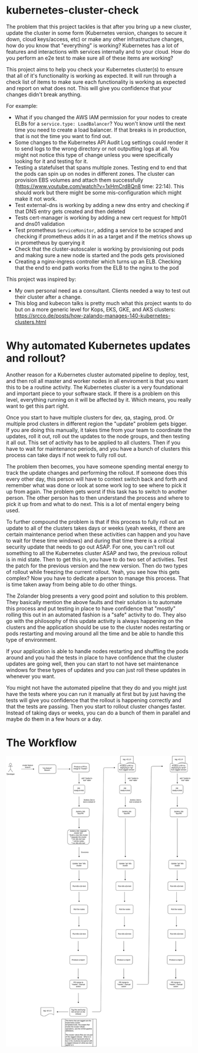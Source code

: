 # kubernetes-cluster-check

The problem that this project tackles is that after you bring up a new cluster, update the cluster in some form (Kubernetes version, changes to secure it down, cloud keys/access, etc) or make any other infrastructure changes, how do you know that "everything" is working?  Kubernetes has a lot of features and interactions with services internally and to your cloud.  How do you perform an e2e test to make sure all of these items are working?

This project aims to help you check your Kubernetes cluster(s) to ensure that all of it's functionality is working as expected.  It will run through a check list of items to make sure each functionality is working as expected and report on what does not.  This will give you confidence that your changes didn't break anything.

For example:
- What if you changed the AWS IAM permission for your nodes to create ELBs for a `service.type: LoadBalancer`?  You won't know until the next time you need to create a load balancer.  If that breaks is in production, that is not the time you want to find out.
- Some changes to the Kubernetes API Audit Log settings could render it to send logs to the wrong directory or not outputting logs at all.  You might not notice this type of change unless you were specifically looking for it and testing for it.
- Testing a statefulset that spans multiple zones.  Testing end to end that the pods can spin up on nodes in different zones.  The cluster can provision EBS volumes and attach them successfully (https://www.youtube.com/watch?v=1xHmCrd8Qn8 time: 22:14).  This should work but there might be some mis-configuration which might make it not work.
- Test external-dns is working by adding a new dns entry and checking if that DNS entry gets created and then deleted
- Tests cert-manager is working by adding a new cert request for http01 and dns01 validation
- Test prometheus `ServiceMonitor`, adding a service to be scraped and checking if prometheus adds it in as a target and if the metrics shows up in prometheus by querying it
- Check that the cluster-autoscaler is working by provisioning out pods and making sure a new node is started and the pods gets provisioned
- Creating a nginx-ingress controller which turns up an ELB.  Checking that the end to end path works from the ELB to the nginx to the pod

This project was inspired by:
- My own personal need as a consultant.  Clients needed a way to test out their cluster after a change.
- This blog and kubecon talks is pretty much what this project wants to do but on a more generic level for Kops, EKS, GKE, and AKS clusters:  https://srcco.de/posts/how-zalando-manages-140-kubernetes-clusters.html


# Why automated Kubernetes updates and rollout?
Another reason for a Kubernetes cluster automated pipeline to deploy, test, and then roll all master and worker nodes in all enviroment is that you want this to be a routine activity.  The Kubernetes cluster is a very foundational and important piece to your software stack.  If there is a problem on this level, everything running on it will be affected by it.  Which means, you really want to get this part right.

Once you start to have multiple clusters for dev, qa, staging, prod.  Or multiple prod clusters in different region the "update" problem gets bigger.  If you are doing this manually, it takes time from your team to coordinate the updates, roll it out, roll out the updates to the node groups, and then testing it all out.  This set of activity has to be applied to all clusters.  Then if you have to wait for maintenance periods, and you have a bunch of clusters this process can take days if not week to fully roll out.  

The problem then becomes, you have someone spending mental energy to track the update changes and performing the rollout.  If someone does this every other day, this person will have to context switch back and forth and remember what was done or look at some work log to see where to pick it up from again.  The problem gets worst if this task has to switch to another person.  The other person has to then understand the process and where to pick it up from and what to do next.  This is a lot of mental engery being used.

To further compound the problem is that if this process to fully roll out an update to all of the clusters takes days or weeks (yeah weeks, if there are certain maintenance period when these activities can happen and you have to wait for these time windows) and during that time there is a critical security update that needs to go out ASAP.  For one, you can't roll out something to all the Kubernetes cluster ASAP and two, the previous rollout is in mid state.  Then to get this in, you have to do two set of activities.  Test the patch for the previous version and the new version.  Then do two types of rollout while freezing the current rollout. Yeah, you see how this gets complex?  Now you have to dedicate a person to manage this process.  That is time taken away from being able to do other things.

The Zolander blog presents a very good point and solution to this problem.  They basically mention the above faults and their solution is to automate this process and put testing in place to have confidence that "mostly" rolling this out in an automated fashion is a "safe" activity to do.  They also go with the philosophy of this update activity is always happening on the clusters and the application should be use to the cluster nodes restarting or pods restarting and moving around all the time and be able to handle this type of environment.

If your application is able to handle nodes restarting and shuffling the pods around and you had the tests in place to have confidence that the cluster updates are going well, then you can start to not have set maintenance windows for these types of updates and you can just roll these updates in whenever you want.  

You might not have the automated pipeline that they do and you might just have the tests where you can run it manually at first but by just having the tests will give you confidence that the rollout is happening correctly and that the tests are passing.  Then you start to rollout cluster changes faster.  Instead of taking days or weeks, you can do a bunch of them in parallel and maybe do them in a few hours or a day. 


# The Workflow

![the workflow](/images/draw.io/kubernetes-automated-deployment.png)


